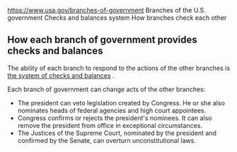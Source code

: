 

https://www.usa.gov/branches-of-government
Branches of the U.S. government
Checks and balances system
How branches check each other

How each branch of government provides checks and balances
----------------------------------------------------------

The ability of each branch to respond to the actions of the other branches is
[the system of checks and balances](https://bensguide.gpo.gov/j-check-balance)
.

Each branch of government can change acts of the other branches:

* The president can veto legislation created by Congress. He or she also nominates heads of federal agencies and high court appointees.
* Congress confirms or rejects the president's nominees. It can also remove the president from office in exceptional circumstances.
* The Justices of the Supreme Court, nominated by the president and confirmed by the Senate, can overturn unconstitutional laws.
